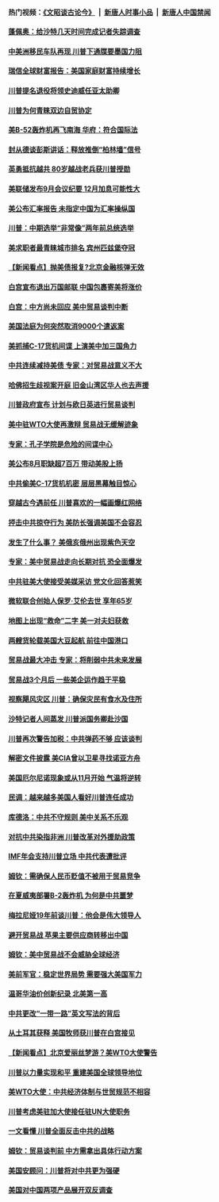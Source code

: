 #### 热门视频：[《文昭谈古论今》](https://github.com/gfw-breaker/wenzhao/blob/master/README.md?t=10181833) &nbsp;|&nbsp; [新唐人时事小品](https://github.com/gfw-breaker/ntdtv-comedy/blob/master/README.md?t=10181833) &nbsp;|&nbsp; [新唐人中国禁闻](https://github.com/gfw-breaker/ntdtv-news/blob/master/README.md?t=10181833)

#### [蓬佩奥：给沙特几天时间完成记者失踪调查](../pages/nsc412/n10793092.md?t=10181833) 

#### [中美洲移民车队再现 川普下通牒要墨国力阻](../pages/nsc412/n10792861.md?t=10181833) 

#### [瑞信全球财富报告：美国家庭财富持续增长](../pages/nsc412/n10792815.md?t=10181833) 

#### [川普提名退役将领史迪威任亚太助卿](../pages/nsc412/n10791863.md?t=10181833) 

#### [川普为何青睐双边自贸协定](../pages/nsc412/n10791353.md?t=10181833) 

#### [美B-52轰炸机再飞南海 华府：符合国际法](../pages/nsc412/n10791745.md?t=10181833) 

#### [封从德谈彭斯讲话：释放推倒“柏林墙”信号](../pages/nsc412/n10791685.md?t=10181833) 

#### [英勇抵抗越共 80岁越战老兵获川普授勋](../pages/nsc412/n10791118.md?t=10181833) 

#### [美联储发布9月会议纪要 12月加息可能性大](../pages/nsc412/n10790653.md?t=10181833) 

#### [美公布汇率报告 未指定中国为汇率操纵国](../pages/nsc412/n10790877.md?t=10181833) 

#### [川普：中期选举“非常像”两年前总统选举](../pages/nsc412/n10790358.md?t=10181833) 

#### [美求职者最青睐城市排名 宾州匹兹堡夺冠](../pages/nsc412/n10790630.md?t=10181833) 

#### [【新闻看点】抛美债报复?北京金融核弹无效](../pages/nsc412/n10790123.md?t=10181833) 

#### [白宫宣布退出万国邮联 中国包裹寄美将涨价](../pages/nsc412/n10790183.md?t=10181833) 

#### [白宫：中方尚未回应 美中贸易谈判中断](../pages/nsc412/n10790308.md?t=10181833) 

#### [美国法庭为何突然取消9000个遣返案](../pages/nsc412/n10790151.md?t=10181833) 

#### [美抓捕C-17货机间谍 上演美中加三国角力](../pages/nsc412/n10787846.md?t=10181833) 

#### [中共连续减持美债 专家：对贸易战意义不大](../pages/nsc412/n10788856.md?t=10181833) 

#### [哈佛招生歧视案开庭 旧金山湾区华人也去声援](../pages/nsc412/n10788791.md?t=10181833) 

#### [川普政府宣布 计划与欧日英进行贸易谈判](../pages/nsc412/n10788496.md?t=10181833) 

#### [美中驻WTO大使再激辩 贸易战无缓解迹象](../pages/nsc412/n10787893.md?t=10181833) 

#### [专家：孔子学院是危险的间谍中心](../pages/nsc412/n10746252.md?t=10181833) 

#### [美公布8月职缺超7百万 带动美股上扬](../pages/nsc412/n10787888.md?t=10181833) 

#### [中共偷美C-17货机机密 层层黑幕触目惊心](../pages/nsc412/n10787673.md?t=10181833) 

#### [穿越古今遇前任 川普喜欢的一幅画爆红网络](../pages/nsc412/n10787677.md?t=10181833) 

#### [抨击中共掠夺行为 美防长强调美国不会容忍](../pages/nsc412/n10787167.md?t=10181833) 

#### [发生了什么事？ 美俄亥俄州出现紫色天空](../pages/nsc412/n10786659.md?t=10181833) 

#### [专家：美中贸易战走向长期对抗 恐全面爆发](../pages/nsc412/n10786185.md?t=10181833) 

#### [中共驻美大使接受美媒采访 党文化回答惹笑](../pages/nsc412/n10785820.md?t=10181833) 

#### [微软联合创始人保罗·艾伦去世 享年65岁](../pages/nsc412/n10785913.md?t=10181833) 

#### [地图上出现“救命”二字  美一对夫妇获救](../pages/nsc412/n10785876.md?t=10181833) 

#### [两艘货轮载美国大豆起航 前往中国港口](../pages/nsc412/n10785803.md?t=10181833) 

#### [贸易战最大冲击 专家：将削弱中共未来发展](../pages/nsc412/n10785751.md?t=10181833) 

#### [贸易战3个月后 一些美企运作趋于平稳](../pages/nsc412/n10785609.md?t=10181833) 

#### [视察飓风灾区 川普：确保灾民有食水及住所](../pages/nsc412/n10785492.md?t=10181833) 

#### [沙特记者人间蒸发 川普派国务卿赴沙国](../pages/nsc412/n10785192.md?t=10181833) 

#### [川普再次警告加税：中共弹药不够 应该谈判](../pages/nsc412/n10783576.md?t=10181833) 

#### [解密文件披露 美CIA曾以卫星寻找诺亚方舟](../pages/nsc412/n10784301.md?t=10181833) 

#### [美国厄尔尼诺现象或从11月开始 气温将逆转](../pages/nsc412/n10784021.md?t=10181833) 

#### [民调：越来越多美国人看好川普连任成功](../pages/nsc412/n10783996.md?t=10181833) 

#### [库德洛：中共不守规则 美中关系不乐观](../pages/nsc412/n10783682.md?t=10181833) 

#### [对抗中共染指非洲 川普改革对外援助政策](../pages/nsc412/n10783337.md?t=10181833) 

#### [IMF年会支持川普立场 中共代表遭批评](../pages/nsc412/n10783214.md?t=10181833) 

#### [姆钦：需确保人民币贬值不被用于贸易竞争](../pages/nsc412/n10782198.md?t=10181833) 

#### [在夏威夷部署B-2轰炸机 为何是中共噩梦](../pages/nsc412/n10781674.md?t=10181833) 

#### [梅拉尼娅19年前谈川普：他会是伟大领导人](../pages/nsc412/n10782415.md?t=10181833) 

#### [避开贸易战 苹果主要供应商转移出中国](../pages/nsc412/n10781823.md?t=10181833) 

#### [姆钦：美中贸易战不会威胁全球经济](../pages/nsc412/n10782089.md?t=10181833) 

#### [美前军官：稳定世界局势 需要强大美国军力](../pages/nsc412/n10781975.md?t=10181833) 

#### [温哥华油价创新纪录 北美第一高](../pages/nsc412/n10781901.md?t=10181833) 

#### [中共更改“一带一路”英文写法的背后](../pages/nsc412/n10781696.md?t=10181833) 

#### [从土耳其获释 美国牧师获川普在白宫接见](../pages/nsc412/n10781786.md?t=10181833) 

#### [【新闻看点】北京爱丽丝梦游？美WTO大使警告](../pages/nsc412/n10781549.md?t=10181833) 

#### [川普以力量实现和平 重建美国全球领导地位](../pages/nsc412/n10781730.md?t=10181833) 

#### [美WTO大使：中共经济体制与世贸规范不相容](../pages/nsc412/n10781260.md?t=10181833) 

#### [川普考虑美驻加大使接任驻UN大使职务](../pages/nsc412/n10781507.md?t=10181833) 

#### [一文看懂  川普全面反击中共的战略](../pages/nsc412/n10780060.md?t=10181833) 

#### [姆钦：贸易谈判前 中方需拿出具体行动方案](../pages/nsc412/n10780360.md?t=10181833) 

#### [美国安顾问：川普将对中共更为强硬](../pages/nsc412/n10780579.md?t=10181833) 

#### [美国对中国两项产品展开双反调查](../pages/nsc412/n10780059.md?t=10181833) 

